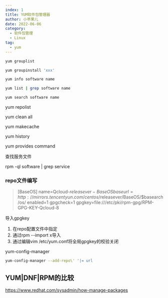 ```yaml
---
index: 1
title: YUM软件包管理器
author: 小苹果儿
date: 2022-06-06
category:
  - 软件包管理
  - Linux
tag:
  - yum
---
```






```bash
yum grouplist

yum groupinstall 'xxx'

yum info software name

yum list | grep software name

yum search software name
```



yum repolist

yum clean all

yum makecache

yum history

yum provides command



查找服务文件

rpm -ql software | grep service





### repo文件编写

> [BaseOS]
> name=Qcloud-$releasever - BaseOS
> baseurl=http://mirrors.tencentyun.com/centos/$releasever/BaseOS/$basearch/os/
> enabled=1
> gpgcheck=1
> gpgkey=file:///etc/pki/rpm-gpg/RPM-GPG-KEY-Qcloud-8



导入gpgkey

1. 在repo配置文件中指定
2. 通过rpm --import x导入
3. 通过编辑vim /etc/yum.conf将全局gpgkey的校验关闭



yum-config-manager

```bash
yum-config-manager --add-repo\' '|= url
```



## YUM|DNF|RPM的比较

https://www.redhat.com/sysadmin/how-manage-packages
